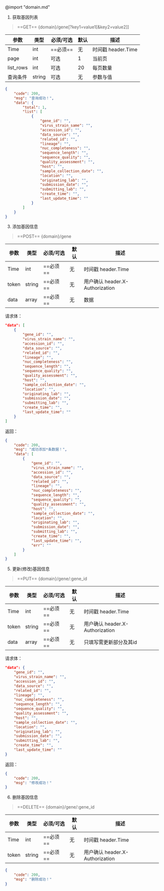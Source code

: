 @import "domain.md"

1. 获取基因列表

> ==GET== {domain}/gene[?key1=value1[&key2=value2]]

|参数|类型|必须/可选|默认|描述|
|-|-|-|-|-|
|Time|int|==必须==|无|时间戳 header.Time|
|page|int|可选|1|当前页|
|list_rows|int|可选|20|每页数量|
|查询条件|string|可选|无|参数与值|


```json {.line-numbers}
{
    "code": 200,
    "msg": "查询成功！",
    "data": {
        "total": 1,
        "list": [
            {
                "gene_id": "",
                "virus_strain_same": "",
                "accession_id": "",
                "data_source": "",
                "related_id": "",
                "lineage": "",
                "nuc_completeness": "",
                "sequence_length": "",
                "sequence_quality": "",
                "quality_assessment": "",
                "host": "",
                "sample_collection_date": "",
                "location": "",
                "originating_lab": "",
                "submission_date": "",
                "submitting_lab": "",
                "create_time": "",
                "last_update_time": ""
            }
        ]
    }
}
```

3. 添加基因信息

> ==POST== {domain}/gene

|参数|类型|必须/可选|默认|描述|
|-|-|-|-|-|
|Time|int|==必须==|无|时间戳 header.Time|
|token|string|==必须==|无|用户确认 header.X-Authorization|
|data|array|==必须==|无|数据|

请求体：
```json {.line-numbers}
"data": [
    {
        "gene_id": "",
        "virus_strain_name": "",
        "accession_id": "",
        "data_source": "",
        "related_id": "",
        "lineage": "",
        "nuc_completeness": "",
        "sequence_length": "",
        "sequence_quality": "",
        "quality_assessment": "",
        "host": "",
        "sample_collection_date": "",
        "location": "",
        "originating_lab": "",
        "submission_date": "",
        "submitting_lab": "",
        "create_time": "",
        "last_update_time": ""
    }
]
```

返回：
```json {.line-numbers}
{
    "code": 200,
    "msg": "成功添加*条数据！",
    "data": [
        {
            "gene_id": "",
            "virus_strain_name": "",
            "accession_id": "",
            "data_source": "",
            "related_id": "",
            "lineage": "",
            "nuc_completeness": "",
            "sequence_length": "",
            "sequence_quality": "",
            "quality_assessment": "",
            "host": "",
            "sample_collection_date": "",
            "location": "",
            "originating_lab": "",
            "submission_date": "",
            "submitting_lab": "",
            "create_time": "",
            "last_update_time": "",
            "err": ""
        }
    ]
}
```


5. 更新(修改)基因信息

> ==PUT== {domain}/gene/:gene_id

|参数|类型|必须/可选|默认|描述|
|-|-|-|-|-|
|Time|int|==必须==|无|时间戳 header.Time|
|token|string|==必须==|无|用户确认 header.X-Authorization|
|data|array|==必须==|无|只填写需更新部分及其id|

请求体：
```json {.line-numbers}
"data": {
    "gene_id": "",
    "virus_strain_name": "",
    "accession_id": "",
    "data_source": "",
    "related_id": "",
    "lineage": "",
    "nuc_completeness": "",
    "sequence_length": "",
    "sequence_quality": "",
    "quality_assessment": "",
    "host": "",
    "sample_collection_date": "",
    "location": "",
    "originating_lab": "",
    "submission_date": "",
    "submitting_lab": "",
    "create_time": "",
    "last_update_time": ""
}
```

返回：
```json {.line-numbers}
{
    "code": 200,
    "msg": "修改成功！"
}
```

6. 删除基因信息

> ==DELETE== {domain}/gene/:gene_id

|参数|类型|必须/可选|默认|描述|
|-|-|-|-|-|
|Time|int|==必须==|无|时间戳 header.Time|
|token|string|==必须==|无|用户确认 header.X-Authorization|

```json {.line-numbers}
{
    "code": 200,
    "msg": "删除成功！"
}
```